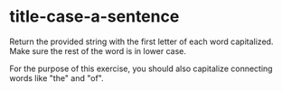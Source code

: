 # title-case-a-sentence

Return the provided string with the first letter of each word capitalized. Make sure the rest of the word is in lower case.

For the purpose of this exercise, you should also capitalize connecting words like "the" and "of".

